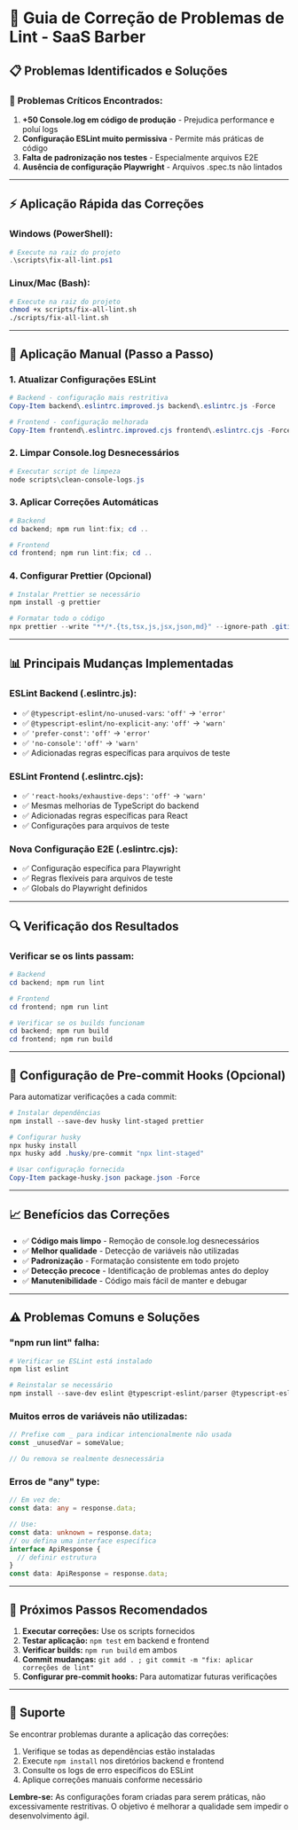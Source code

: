 # 🔧 Guia de Correção de Problemas de Lint - SaaS Barber

## 📋 Problemas Identificados e Soluções

### 🚨 **Problemas Críticos Encontrados:**

1. **+50 Console.log em código de produção** - Prejudica performance e poluí logs
2. **Configuração ESLint muito permissiva** - Permite más práticas de código
3. **Falta de padronização nos testes** - Especialmente arquivos E2E
4. **Ausência de configuração Playwright** - Arquivos .spec.ts não lintados

---

## ⚡ **Aplicação Rápida das Correções**

### Windows (PowerShell):
```powershell
# Execute na raiz do projeto
.\scripts\fix-all-lint.ps1
```

### Linux/Mac (Bash):
```bash
# Execute na raiz do projeto  
chmod +x scripts/fix-all-lint.sh
./scripts/fix-all-lint.sh
```

---

## 🔨 **Aplicação Manual (Passo a Passo)**

### 1. **Atualizar Configurações ESLint**

```powershell
# Backend - configuração mais restritiva
Copy-Item backend\.eslintrc.improved.js backend\.eslintrc.js -Force

# Frontend - configuração melhorada
Copy-Item frontend\.eslintrc.improved.cjs frontend\.eslintrc.cjs -Force
```

### 2. **Limpar Console.log Desnecessários**

```powershell
# Executar script de limpeza
node scripts\clean-console-logs.js
```

### 3. **Aplicar Correções Automáticas**

```powershell
# Backend
cd backend; npm run lint:fix; cd ..

# Frontend  
cd frontend; npm run lint:fix; cd ..
```

### 4. **Configurar Prettier (Opcional)**

```powershell
# Instalar Prettier se necessário
npm install -g prettier

# Formatar todo o código
npx prettier --write "**/*.{ts,tsx,js,jsx,json,md}" --ignore-path .gitignore
```

---

## 📊 **Principais Mudanças Implementadas**

### **ESLint Backend (.eslintrc.js):**
- ✅ `@typescript-eslint/no-unused-vars`: `'off'` → `'error'`
- ✅ `@typescript-eslint/no-explicit-any`: `'off'` → `'warn'`  
- ✅ `'prefer-const'`: `'off'` → `'error'`
- ✅ `'no-console'`: `'off'` → `'warn'`
- ✅ Adicionadas regras específicas para arquivos de teste

### **ESLint Frontend (.eslintrc.cjs):**
- ✅ `'react-hooks/exhaustive-deps'`: `'off'` → `'warn'`
- ✅ Mesmas melhorias de TypeScript do backend
- ✅ Adicionadas regras específicas para React
- ✅ Configurações para arquivos de teste

### **Nova Configuração E2E (.eslintrc.cjs):**
- ✅ Configuração específica para Playwright
- ✅ Regras flexíveis para arquivos de teste
- ✅ Globals do Playwright definidos

---

## 🔍 **Verificação dos Resultados**

### Verificar se os lints passam:
```powershell
# Backend
cd backend; npm run lint

# Frontend
cd frontend; npm run lint

# Verificar se os builds funcionam
cd backend; npm run build
cd frontend; npm run build
```

---

## 🚀 **Configuração de Pre-commit Hooks (Opcional)**

Para automatizar verificações a cada commit:

```powershell
# Instalar dependências
npm install --save-dev husky lint-staged prettier

# Configurar husky
npx husky install
npx husky add .husky/pre-commit "npx lint-staged"

# Usar configuração fornecida
Copy-Item package-husky.json package.json -Force
```

---

## 📈 **Benefícios das Correções**

- ✅ **Código mais limpo** - Remoção de console.log desnecessários
- ✅ **Melhor qualidade** - Detecção de variáveis não utilizadas
- ✅ **Padronização** - Formatação consistente em todo projeto
- ✅ **Detecção precoce** - Identificação de problemas antes do deploy
- ✅ **Manutenibilidade** - Código mais fácil de manter e debugar

---

## ⚠️ **Problemas Comuns e Soluções**

### **"npm run lint" falha:**
```powershell
# Verificar se ESLint está instalado
npm list eslint

# Reinstalar se necessário
npm install --save-dev eslint @typescript-eslint/parser @typescript-eslint/eslint-plugin
```

### **Muitos erros de variáveis não utilizadas:**
```typescript
// Prefixe com _ para indicar intencionalmente não usada
const _unusedVar = someValue;

// Ou remova se realmente desnecessária
```

### **Erros de "any" type:**
```typescript
// Em vez de:
const data: any = response.data;

// Use:
const data: unknown = response.data;
// ou defina uma interface específica
interface ApiResponse {
  // definir estrutura
}
const data: ApiResponse = response.data;
```

---

## 📝 **Próximos Passos Recomendados**

1. **Executar correções:** Use os scripts fornecidos
2. **Testar aplicação:** `npm test` em backend e frontend  
3. **Verificar builds:** `npm run build` em ambos
4. **Commit mudanças:** `git add . ; git commit -m "fix: aplicar correções de lint"`
5. **Configurar pre-commit hooks:** Para automatizar futuras verificações

---

## 🤝 **Suporte**

Se encontrar problemas durante a aplicação das correções:

1. Verifique se todas as dependências estão instaladas
2. Execute `npm install` nos diretórios backend e frontend
3. Consulte os logs de erro específicos do ESLint
4. Aplique correções manuais conforme necessário

**Lembre-se:** As configurações foram criadas para serem práticas, não excessivamente restritivas. O objetivo é melhorar a qualidade sem impedir o desenvolvimento ágil.
